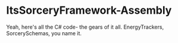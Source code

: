 # ItsSorceryFramework-Assembly

Yeah, here's all the C# code- the gears of it all. EnergyTrackers, SorcerySchemas, you name it.
